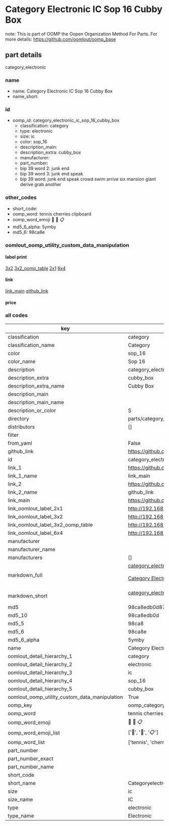 # Category Electronic IC Sop 16 Cubby Box  

note: This is part of OOMP the Oopen Organization Method For Parts. For more details: https://github.com/oomlout/oomp_base

##  part details



category_electronic

### name
* name: Category Electronic IC Sop 16 Cubby Box
* name_short: 
### id
* oomp_id: category_electronic_ic_sop_16_cubby_box
  * classification: category
  * type: electronic
  * size: ic
  * color: sop_16
  * description_main: 
  * description_extra: cubby_box
  * manufacturer: 
  * part_number: 
  * bip 39 word 2: junk end
  * bip 39 word 3: junk end speak
  * bip 39 word: junk end speak crowd swim arrive six mansion giant derive grab another

### other_codes
* short_code: 
* oomp_word: tennis cherries clipboard
* oomp_word_emoji :tennis: :cherries: :clipboard:
* md5_6_alpha: 5ymby
* md5_6: 98ca8e






### oomlout_oomp_utility_custom_data_manipulation
#### label print
[3x2](http://192.168.1.245:1112/?label=oomp%205ymby)
[3x2_oomp_table](http://192.168.1.107:1112/?label=oomp%205ymby)
[2x1](http://192.168.1.242:1112/?label=oomp%205ymby)
[6x4](http://192.168.1.55:1112/?label=oomp%205ymby)    

#### link

[link_main](https://github.com/oomlout/oomlout_oomp_current_version_messy/tree/main/parts/category_electronic_ic_sop_16_cubby_box) [github_link](https://github.com/oomlout/oomlout_oomp_part_src/tree/main/parts/category_electronic_ic_sop_16_cubby_box)                             

#### price







### all codes 
| key | value |  
| --- | --- |  
| classification | category |  
| classification_name | Category |  
| color | sop_16 |  
| color_name | Sop 16 |  
| description | category_electronic |  
| description_extra | cubby_box |  
| description_extra_name | Cubby Box |  
| description_main |  |  
| description_main_name |  |  
| description_or_color | S  |  
| directory | parts/category_electronic_ic_sop_16_cubby_box |  
| distributors | [] |  
| filter |  |  
| from_yaml | False |  
| github_link | https://github.com/oomlout/oomlout_oomp_part_src/tree/main/parts/category_electronic_ic_sop_16_cubby_box |  
| id | category_electronic_ic_sop_16_cubby_box |  
| link_1 | https://github.com/oomlout/oomlout_oomp_current_version_messy/tree/main/parts/category_electronic_ic_sop_16_cubby_box |  
| link_1_name | link_main |  
| link_2 | https://github.com/oomlout/oomlout_oomp_part_src/tree/main/parts/category_electronic_ic_sop_16_cubby_box |  
| link_2_name | github_link |  
| link_main | https://github.com/oomlout/oomlout_oomp_current_version_messy/tree/main/parts/category_electronic_ic_sop_16_cubby_box |  
| link_oomlout_label_2x1 | http://192.168.1.242:1112/?label=oomp%205ymby |  
| link_oomlout_label_3x2 | http://192.168.1.245:1112/?label=oomp%205ymby |  
| link_oomlout_label_3x2_oomp_table | http://192.168.1.107:1112/?label=oomp%205ymby |  
| link_oomlout_label_6x4 | http://192.168.1.55:1112/?label=oomp%205ymby |  
| manufacturer |  |  
| manufacturer_name |  |  
| manufacturers | [] |  
| markdown_full | [category_electronic_ic_sop_16_cubby_box](https://github.com/oomlout/oomlout_oomp_current_version_messy/tree/main/parts/category_electronic_ic_sop_16_cubby_box)<br>[](https://github.com/oomlout/oomlout_oomp_current_version_messy/tree/main/parts/category_electronic_ic_sop_16_cubby_box)<br>[Category Electronic Ic Sop 16 Cubby Box](https://github.com/oomlout/oomlout_oomp_current_version_messy/tree/main/parts/category_electronic_ic_sop_16_cubby_box)<br><br> |  
| markdown_short | [category_electronic_ic_sop_16_cubby_box](https://github.com/oomlout/oomlout_oomp_current_version_messy/tree/main/parts/category_electronic_ic_sop_16_cubby_box)<br><br> |  
| md5 | 98ca8edb0d875938326df345a19263ca |  
| md5_10 | 98ca8edb0d |  
| md5_5 | 98ca8 |  
| md5_6 | 98ca8e |  
| md5_6_alpha | 5ymby |  
| name | Category Electronic IC Sop 16 Cubby Box |  
| oomlout_detail_hierarchy_1 | category |  
| oomlout_detail_hierarchy_2 | electronic |  
| oomlout_detail_hierarchy_3 | ic |  
| oomlout_detail_hierarchy_4 | sop_16 |  
| oomlout_detail_hierarchy_5 | cubby_box |  
| oomlout_oomp_utility_custom_data_manipulation | True |  
| oomp_key | oomp_category_electronic_ic_sop_16_cubby_box |  
| oomp_word | tennis cherries clipboard |  
| oomp_word_emoji | :tennis: :cherries: :clipboard: |  
| oomp_word_emoji_list | [':tennis:', ':cherries:', ':clipboard:'] |  
| oomp_word_list | ['tennis', 'cherries', 'clipboard'] |  
| part_number |  |  
| part_number_exact |  |  
| part_number_name |  |  
| short_code |  |  
| short_name | Categoryelectronic |  
| size | ic |  
| size_name | IC |  
| type | electronic |  
| type_name | Electronic |  
